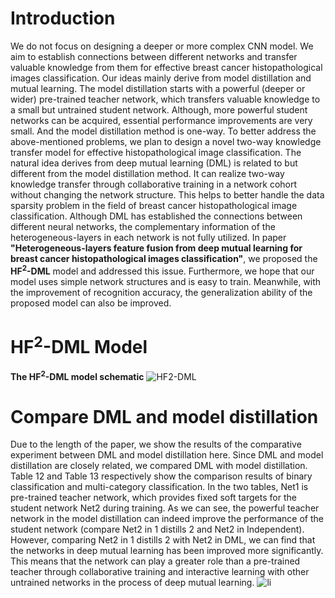 # Introduction
We do not focus on designing a deeper or more complex CNN model. We aim to establish connections between different networks and transfer valuable knowledge from them for effective breast cancer histopathological images classification. Our ideas mainly derive from model distillation and mutual learning. The model distillation starts with a powerful (deeper or wider) pre-trained teacher network, which transfers valuable knowledge to a small but untrained student network. Although, more powerful student networks can be acquired, essential performance improvements are very small. And the model distillation method is one-way. To better address the above-mentioned problems, we plan to design a novel two-way knowledge transfer model for effective histopathological image classification. The natural idea derives from deep mutual learning (DML) is related to but different from the model distillation method. It can realize two-way knowledge transfer through collaborative training in a network cohort without changing the network structure. This helps to better handle the data sparsity problem in the field of breast cancer histopathological image classification. Although DML has established the connections between different neural networks, the complementary information of the heterogeneous-layers in each network is not fully utilized. In paper **"Heterogeneous-layers feature fusion from deep mutual learning for breast cancer histopathological images classification"**, we proposed the **HF<sup>2</sup>-DML** model and addressed this issue. Furthermore, we hope that our model uses simple network structures and is easy to train. Meanwhile, with the improvement of recognition accuracy, the generalization ability of the proposed model can also be improved. 
# HF<sup>2</sup>-DML Model
**The HF<sup>2</sup>-DML model schematic**
![HF2-DML](https://i.loli.net/2020/11/18/3yaT9nkPH2B8ZQq.png)
# Compare DML and model distillation
Due to the length of the paper, we show the results of the comparative experiment between DML and model distillation here.
Since DML and model distillation are closely related, we compared DML with model distillation. Table 12 and Table 13 respectively show the comparison results of binary classification and multi-category classification. In the two tables, Net1 is pre-trained teacher network, which provides fixed soft targets for the student network Net2 during training. As we can see, the powerful teacher network in the model distillation can indeed improve the performance of the student network (compare Net2 in 1 distills 2 and Net2 in Independent).
However, comparing Net2 in 1 distills 2 with Net2 in DML, we can find that the networks in deep mutual learning has been improved more significantly. This means that the network can play a greater role than a pre-trained teacher through collaborative training and interactive learning with other untrained networks in the process of deep mutual learning.
![li](https://i.loli.net/2020/11/18/vJAnGfeTUkBrzum.png)
 
